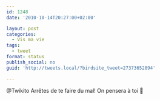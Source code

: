 ```yaml
---
id: 1248
date: '2010-10-14T20:27:00+02:00'

layout: post
categories:
  - Vis ma vie
tags:
  - tweet
format: status
publish_social: no
guid: 'http://tweets.local/?birdsite_tweet=27373652894'

---
```


@Twikito Arrêtes de te faire du mal! On pensera à toi 🙂